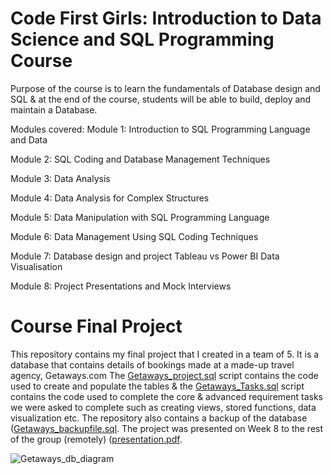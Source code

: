 # Code First Girls: Introduction to Data Science and SQL Programming Course
Purpose of the course is to learn the fundamentals of Database design and SQL & at the end of the course, students will be able to build, deploy and maintain a Database.

Modules covered:
Module 1: Introduction to SQL Programming Language and Data

Module 2: SQL Coding and Database Management Techniques

Module 3: Data Analysis

Module 4: Data Analysis for Complex Structures

Module 5: Data Manipulation with SQL Programming Language

Module 6: Data Management Using SQL Coding Techniques

Module 7: Database design and project Tableau vs Power BI Data Visualisation

Module 8: Project Presentations and Mock Interviews

# Course Final Project
This repository contains my final project that I created in a team of 5. It is a database that contains details of bookings made at a made-up travel agency, Getaways.com
The [Getaways_project.sql](https://github.com/EmiliaCMorales/CFG-Data-SQL-Project/blob/main/Getaways%20Project.sql) script contains the code used to create and populate the tables & the [Getaways_Tasks.sql](https://github.com/EmiliaCMorales/CFG-Data-SQL-Project/blob/main/Getaways%20Tasks.sql) script contains the code used to complete the core & advanced requirement tasks we were asked to complete such as creating views, stored functions, data visualization etc. 
The repository also contains a backup of the database ([Getaways_backupfile.sql](https://github.com/EmiliaCMorales/CFG-Data-SQL-Project/blob/main/Getaways%20Backupfile.sql). 
The project was presented on Week 8 to the rest of the group (remotely) ([presentation.pdf](https://github.com/EmiliaCMorales/CFG-Data-SQL-Project/blob/main/Presentation.pdf).

![Getaways_db_diagram]([https://github.com/EmiliaCMorales/CFG-Data-SQL-Project/blob/main/ERD%20Diagram.pdf](https://github.com/EmiliaCMorales/CFG-Data-SQL-Project/blob/main/Getaways%20DB%20diagram.png)https://github.com/EmiliaCMorales/CFG-Data-SQL-Project/blob/main/Getaways%20DB%20diagram.png)
